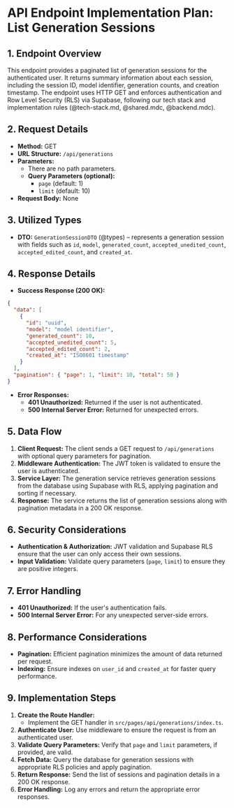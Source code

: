 # API Endpoint Implementation Plan: List Generation Sessions

## 1. Endpoint Overview

This endpoint provides a paginated list of generation sessions for the authenticated user. It returns summary information about each session, including the session ID, model identifier, generation counts, and creation timestamp. The endpoint uses HTTP GET and enforces authentication and Row Level Security (RLS) via Supabase, following our tech stack and implementation rules (@tech-stack.md, @shared.mdc, @backend.mdc).

## 2. Request Details

- **Method:** GET
- **URL Structure:** `/api/generations`
- **Parameters:**
  - There are no path parameters.
  - **Query Parameters (optional):**
    - `page` (default: 1)
    - `limit` (default: 10)
- **Request Body:** None

## 3. Utilized Types

- **DTO:** `GenerationSessionDTO` (@types) – represents a generation session with fields such as `id`, `model`, `generated_count`, `accepted_unedited_count`, `accepted_edited_count`, and `created_at`.

## 4. Response Details

- **Success Response (200 OK):**

```json
{
  "data": [
    {
      "id": "uuid",
      "model": "model identifier",
      "generated_count": 10,
      "accepted_unedited_count": 5,
      "accepted_edited_count": 2,
      "created_at": "ISO8601 timestamp"
    }
  ],
  "pagination": { "page": 1, "limit": 10, "total": 50 }
}
```

- **Error Responses:**
  - **401 Unauthorized:** Returned if the user is not authenticated.
  - **500 Internal Server Error:** Returned for unexpected errors.

## 5. Data Flow

1. **Client Request:** The client sends a GET request to `/api/generations` with optional query parameters for pagination.
2. **Middleware Authentication:** The JWT token is validated to ensure the user is authenticated.
3. **Service Layer:** The generation service retrieves generation sessions from the database using Supabase with RLS, applying pagination and sorting if necessary.
4. **Response:** The service returns the list of generation sessions along with pagination metadata in a 200 OK response.

## 6. Security Considerations

- **Authentication & Authorization:** JWT validation and Supabase RLS ensure that the user can only access their own sessions.
- **Input Validation:** Validate query parameters (`page`, `limit`) to ensure they are positive integers.

## 7. Error Handling

- **401 Unauthorized:** If the user's authentication fails.
- **500 Internal Server Error:** For any unexpected server-side errors.

## 8. Performance Considerations

- **Pagination:** Efficient pagination minimizes the amount of data returned per request.
- **Indexing:** Ensure indexes on `user_id` and `created_at` for faster query performance.

## 9. Implementation Steps

1. **Create the Route Handler:**
   - Implement the GET handler in `src/pages/api/generations/index.ts`.
2. **Authenticate User:** Use middleware to ensure the request is from an authenticated user.
3. **Validate Query Parameters:** Verify that `page` and `limit` parameters, if provided, are valid.
4. **Fetch Data:** Query the database for generation sessions with appropriate RLS policies and apply pagination.
5. **Return Response:** Send the list of sessions and pagination details in a 200 OK response.
6. **Error Handling:** Log any errors and return the appropriate error responses.

